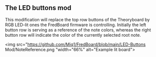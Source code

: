 ## The LED buttons mod
This modification will replace the top row buttons of the Theoryboard by RGB LED-lit ones the FredBoard firmware is controlling.
Initially the left button row is serving as a reference of the note colors, whereas the right button row will indicate the color of the currently selected root note.

<img src="https://github.com/Miq1/FredBoard/blob/main/LED-Buttons Mod/NoteReference.png "width="66%" alt="Example lit board">
